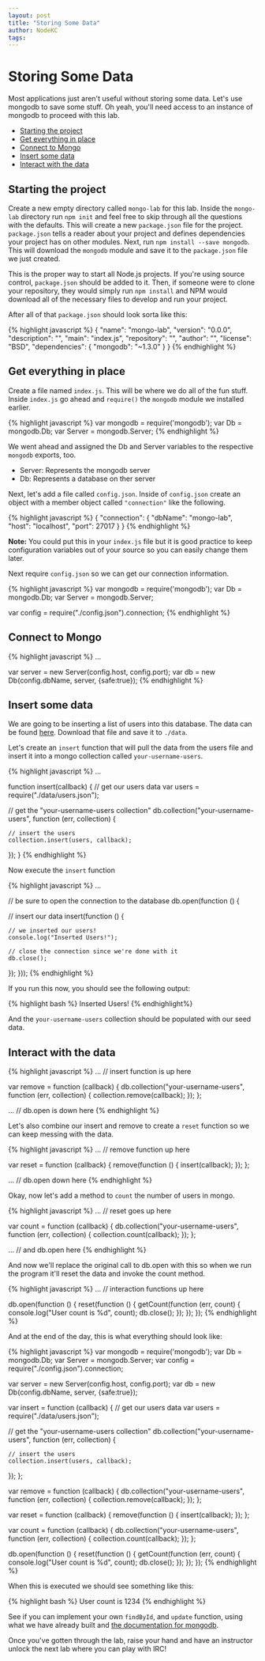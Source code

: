 ```yaml
---
layout: post
title: "Storing Some Data"
author: NodeKC
tags:
---
```


# Storing Some Data

Most applications just aren't useful without storing some data. Let's use mongodb to save some stuff. Oh yeah, you'll need access to an instance of mongodb to proceed with this lab.

* [Starting the project](#starting_the_project)
* [Get everything in place](#get_everything_in_place)
* [Connect to Mongo](#connect_to_mongo)
* [Insert some data](#insert_some_data)
* [Interact with the data](#interact_with_the_data)

## Starting the project

Create a new empty directory called `mongo-lab` for this lab. Inside the `mongo-lab` directory run `npm init` and feel free to skip through all the questions with the defaults. This will create a new `package.json` file for the project. `package.json` tells a reader about your project and defines dependencies your project has on other modules. Next, run `npm install --save mongodb`. This will download the `mongodb` module and save it to the `package.json` file we just created.

This is the proper way to start all Node.js projects. If you're using source control, `package.json` should be added to it. Then, if someone were to clone your repository, they would simply run `npm install` and NPM would download all of the necessary files to develop and run your project.

After all of that `package.json` should look sorta like this:

{% highlight javascript %}
{
  "name": "mongo-lab",
  "version": "0.0.0",
  "description": "",
  "main": "index.js",
  "repository": "",
  "author": "",
  "license": "BSD",
  "dependencies": {
    "mongodb": "~1.3.0"
  }
}
{% endhighlight %}

## Get everything in place

Create a file named `index.js`. This will be where we do all of the fun stuff. Inside `index.js` go ahead and `require()` the `mongodb` module we installed earlier.

{% highlight javascript %}
var mongodb = require('mongodb');
var Db      = mongodb.Db;
var Server  = mongodb.Server;
{% endhighlight %}

We went ahead and assigned the Db and Server variables to the respective `mongodb` exports, too.
* Server: Represents the mongodb server
* Db:     Represents a database on ther server

Next, let's add a file called `config.json`. Inside of `config.json` create an object with a member object called `"connection"` like the following.

{% highlight javascript %}
{
  "connection": {
    "dbName": "mongo-lab",
    "host": "localhost",
    "port": 27017
  }
}
{% endhighlight %}

**Note:** You could put this in your `index.js` file but it is good practice to keep configuration variables out of your source so you can easily change them later.  

Next require `config.json` so we can get our connection information.

{% highlight javascript %}
var mongodb = require('mongodb');
var Db      = mongodb.Db;
var Server  = mongodb.Server;

var config  = require("./config.json").connection;
{% endhighlight %}

## Connect to Mongo

{% highlight javascript %}
...

var server = new Server(config.host, config.port);
var db     = new Db(config.dbName, server, {safe:true});
{% endhighlight %}

## Insert some data

We are going to be inserting a list of users into this database. The data can be found [here](https://raw.github.com/nodekc/workshop/master/examples/mongo/assets/users.json). Download that file and save it to `./data`.

Let's create an `insert` function that will pull the data from the users file and insert it into a mongo collection called `your-username-users`.

{% highlight javascript %}
...

function insert(callback) {
  // get our users data
  var users = require("./data/users.json");

  // get the "your-username-users collection"
  db.collection("your-username-users", function (err, collection) {

    // insert the users
    collection.insert(users, callback);
  });
}
{% endhighlight %}

Now execute the `insert` function

{% highlight javascript %}
...

// be sure to open the connection to the database
db.open(function () {

  // insert our data
  insert(function () {

    // we inserted our users!
    console.log("Inserted Users!");

    // close the connection since we're done with it
    db.close();
  });
}));
{% endhighlight %}

If you run this now, you should see the following output:

{% highlight bash %}
Inserted Users!
{% endhighlight%}

And the `your-username-users` collection should be populated with our seed data.

## Interact with the data

{% highlight javascript %}
... // insert function is up here

var remove = function (callback) {
  db.collection("your-username-users", function (err, collection) {
    collection.remove(callback);
  });
};

... // db.open is down here
{% endhighlight %}

Let's also combine our insert and remove to create a `reset` function so we can keep messing with the data.

{% highlight javascript %}
... // remove function up here

var reset = function (callback) {
  remove(function () {
    insert(callback);
  });
};

... // db.open down here
{% endhighlight %}

Okay, now let's add a method to `count` the number of users in mongo.

{% highlight javascript %}
... // reset goes up here

var count = function (callback) {
  db.collection("your-username-users", function (err, collection) {
    collection.count(callback);
  });
};

... // and db.open here
{% endhighlight %}

And now we'll replace the original call to db.open with this so when we run the program it'll reset the data and invoke the count method.

{% highlight javascript %}
... // interaction functions up here

db.open(function () {
  reset(function () {
    getCount(function (err, count) {
      console.log("User count is %d", count);
      db.close();
    });
  });
});
{% endhighlight %}

And at the end of the day, this is what everything should look like:

{% highlight javascript %}
var mongodb = require('mongodb');
var Db      = mongodb.Db;
var Server  = mongodb.Server;
var config  = require("./config.json").connection;

var server = new Server(config.host, config.port);
var db     = new Db(config.dbName, server, {safe:true});

var insert = function (callback) {
  // get our users data
  var users = require("./data/users.json");

  // get the "your-username-users collection"
  db.collection("your-username-users", function (err, collection) {

    // insert the users
    collection.insert(users, callback);
  });
};

var remove = function (callback) {
  db.collection("your-username-users", function (err, collection) {
    collection.remove(callback);
  });
};

var reset = function (callback) {
  remove(function () {
    insert(callback);
  });
};

var count = function (callback) {
  db.collection("your-username-users", function (err, collection) {
    collection.count(callback);
  });
};

db.open(function () {
  reset(function () {
    getCount(function (err, count) {
      console.log("User count is %d", count);
      db.close();
    });
  });
});
{% endhighlight %}

When this is executed we should see something like this:

{% highlight bash %}
User count is 1234
{% endhighlight %}

<!--## More advanced Mongo interactions

13. Next lets add a function that aggregates the users by the first letter in their `firstName` property. To do this we will need to use the [MapReduce](http://www.mongodb.org/display/DOCS/MapReduce).

{% highlight javascript %}
var getCountByFirstName = (function getCountByFirstName() {
function map() {
  if (this.firstName) {
    emit(this.firstName.charAt(0), 1);
  }
}

function reduce(key, values) {
  return values.length;
}

return function _getCountByFirstName(cb) {
  getCollection("your-username-users", function getUsersCollection(collection) {
    collection.mapReduce(map, reduce, {out:{inline:1}}, intercept(cb));
  });
};
}());
{% endhighlight %}

What is that function wrapped in parens? That is called an `IIFE` (Immediatly Invoked Function Expression). This allows us to keep `map` and `reduce` private while exposing the `_getCountByFirstName` function. So `getCountByFirstName` is actually assigned to `_getCountByFirstName` while not exposing the private `map` and `reduce` functions.

**Note** the `map` and `reduce` functions are not executed in `node` they are actually serialzed by calling the `toString` and sent to `mongo` to execute on the server. So you **cannot** use any variables that would normally be available (i.e. closure varibles).

Notice how we pass in `{out : {inline : 1}}` this tells mongo to do the map reduce in memory. 

Now let's use it and see what we get!

{% highlight javascript %}
db.open(intercept(function () {
  reset(function () {
    getCountByFirstName(function (counts) {
      console.log("got counts by first name!");
      console.log(JSON.stringify(counts, null, 4));
    });
  });
}));
{% endhighlight %}

Your output should look like this.

{% highlight javascript %}
got counts by first name!
[
  {
    "_id": "A",
    "value": 14
  },
  {
    "_id": "B",
    "value": 6
  },
  {
    "_id": "C",
    "value": 6
  },
  {
    "_id": "D",
    "value": 9
  },
  .
  .
  .
  {
    "_id": "W",
    "value": 3
  },
  {
    "_id": "Y",
    "value": 2
  },
  {
    "_id": "Z",
    "value": 2
  }
]
{% endhighlight %}-->

See if you can implement your own `findById`, and `update` function, using what we have already built and [the documentation for mongodb](http://mongodb.github.com/node-mongodb-native/).

Once you've gotten through the lab, raise your hand and have an instructor unlock the next lab where you can play with IRC!
